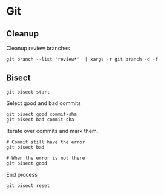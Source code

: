 # Git

## Cleanup
Cleanup review branches

```
git branch --list 'review*'  | xargs -r git branch -d -f
```

## Bisect
```
git bisect start
```

Select good and bad commits
```
git bisect good commit-sha
git bisect bad commit-sha
```

Iterate over commits and mark them.
```
# Commit still have the error
git bisect bad

# When the error is not there
git bisect good
```

End process
```
git bisect reset
```
